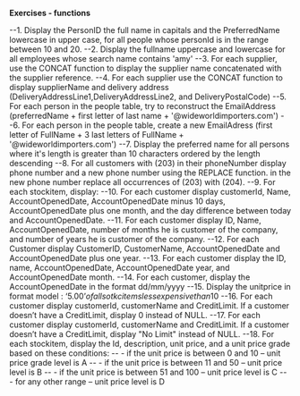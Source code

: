 **Exercises - functions**

--1. Display the PersonID the full name in capitals and the PreferredName lowercase in upper case, for all people whose personId is in the range between 10 and 20.
--2. Display the fullname uppercase and lowercase for all employees whose search name contains 'amy' 
--3. For each supplier, use the CONCAT function to display the supplier name concatenated with the supplier reference.
--4. For each supplier use the CONCAT function to display supplierName and delivery address (DeliveryAddressLine1,DeliveryAddressLine2, and DeliveryPostalCode)
--5. For each person in the people table, try to reconstruct the EmailAddress (preferredName + first letter of last name + '@wideworldimporters.com')
--6. For each person in the people table, create a new EmailAdress (first letter of FullName + 3 last letters of FullName + '@wideworldimporters.com')
--7. Display the preferred name for all persons where it's length is greater than 10 characters ordered by the length descending
--8. For all customers with (203) in their phoneNumber display phone number and a new phone number using the REPLACE function. in the new phone number replace all occurrences of (203) with (204).
--9. For each stockitem, display:
--10. For each customer display customerId, Name, AccountOpenedDate, AccountOpenedDate minus 10 days, AccountOpenedDate plus one month, and the day difference between today and AccountOpenedDate.
--11. For each customer display ID, Name, AccountOpenedDate, number of months he is customer of the company, and number of years he is customer of the company.
--12. For each Customer display CustomerID, CustomerName, AccountOpenedDate and AccountOpenedDate plus one year.
--13. For each customer display the ID, name, AccountOpenedDate, AccountOpenedDate year, and AccountOpenedDate month.
--14. For each customer, display the AccountOpenedDate in the format dd/mm/yyyy
--15. Display the unitprice in format model : ‘$5.00’ of all sotkc items less expensive than 10$
--16. For each customer display customerId, customerName and CreditLimit. If a customer doesn’t have a CreditLimit, display 0 instead of NULL.
--17. For each customer display customerId, customerName and CreditLimit. If a customer doesn’t have a CreditLimit, display "No Limit" instead of NULL.
--18. For each stockitem, display the Id, description, unit price, and a unit price grade based on these conditions:
--    - if the unit price is between 0 and 10 – unit price grade level is A
--    - if the unit price is between 11 and 50 – unit price level is B
--    - if the unit price is between 51 and 100 – unit price level is C
--    - for any other range – unit price level is D
